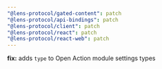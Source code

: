 ```yaml
---
"@lens-protocol/gated-content": patch
"@lens-protocol/api-bindings": patch
"@lens-protocol/client": patch
"@lens-protocol/react": patch
"@lens-protocol/react-web": patch
---
```


**fix:** adds `type` to Open Action module settings types
